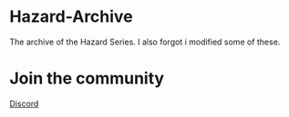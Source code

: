 # Hazard-Archive
The archive of the Hazard Series.
I also forgot i modified some of these.

# Join the community

[Discord](https://discord.gg/Rj7u8Qmvsa)
